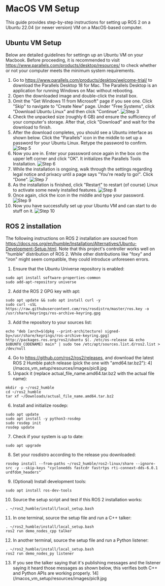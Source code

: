 # MacOS VM Setup
This guide provides step-by-step instructions for setting up ROS 2 on a Ubuntu 22.04 (or newer version) VM on a MacOS-based computer.

## Ubuntu VM Setup
Below are detailed guidelines for settingn up an Ubuntu VM on your Macbook. Before proceeding, it is recommended to visit https://www.parallels.com/products/desktop/resources/ to check whether or not your computer meets the minimum system requirements.

1. Go to https://www.parallels.com/products/desktop/welcome-trial/ to download the Parallels Desktop 18 for Mac. The Parallels Desktop is an application for running Windows on Mac without rebooting.
2. Open the downloaded image and double-click the install box.
3. Omit the "Get Windows 11 from Microsoft" page if you see one. Click "Skip" to navigate to "Create New" page. Under "Free Systems", click "Download Ubuntu Linux" and then click "Continue". ![Step 3](/macos_vm_setup/resources/images/pic1.jpg)
4. Check the unpacked size (roughly 6 GB) and ensure the sufficiency of your computer's storage. After that, click "Download" and wait for the download to finish.
5. After the download completes, you should see a Ubuntu interface as shown below. Click the "Parallels" icon in the middle to set up a password for your Ubuntu Linux. Retype the password to confirm. ![Step 5](/macos_vm_setup/resources/images/pic2.jpg)
6. Now you are in. Enter your passsword once again in the box on the upper left corner and click "OK". It initializes the Parallels Tools Installation. ![Step 6](/macos_vm_setup/resources/images/pic3.jpg)
7. While the installation is ongoing, walk through the settings regarding legal notice and privacy until a page says "You're ready to go!". Click "Done". ![Step 7](/macos_vm_setup/resources/images/pic4.jpg)
8. As the installation is finished, click "Restart" to restart (of course) Linux to activate some newly installed features. ![Step 8](/macos_vm_setup/resources/images/pic5.jpg)
9. Once again, click the icon in the middle and type your password. ![Step 9](/macos_vm_setup/resources/images/pic6.jpg)
10. Now you have successfully set up your Ubuntu VM and can start to do stuff on it. ![Step 10](/macos_vm_setup/resources/images/pic7.jpg)

## ROS 2 installation
The following instructions on ROS 2 installation are sourced from https://docs.ros.org/en/humble/Installation/Alternatives/Ubuntu-Development-Setup.html. Note that this project's controller works well on "humble" distribution of ROS 2. While other distributions like "foxy" and "iron" might seem compatible, they could introduce unforeseen errors.

1. Ensure that the Ubuntu Universe repository is enabled:
```
sudo apt install software-properties-common
sudo add-apt-repository universe
```
2. Add the ROS 2 GPG key with apt:
```
sudo apt update && sudo apt install curl -y
sudo curl -sSL https://raw.githubusercontent.com/ros/rosdistro/master/ros.key -o /usr/share/keyrings/ros-archive-keyring.gpg
```
3. Add the repository to your sources list:
```
echo "deb [arch=$(dpkg --print-architecture) signed-by=/usr/share/keyrings/ros-archive-keyring.gpg] http://packages.ros.org/ros2/ubuntu $(. /etc/os-release && echo $UBUNTU_CODENAME) main" | sudo tee /etc/apt/sources.list.d/ros2.list > /dev/null
```
4. Go to https://github.com/ros2/ros2/releases, and download the latest ROS 2 Humble patch release (pick the one with "amd64.tar.bz2"):
4](/macos_vm_setup/resources/images/pic8.jpg
5. Unpack it (replace actual_file_name.amd64.tar.bz2 with the actual file name):
```
mkdir -p ~/ros2_humble
cd ~/ros2_humble
tar xf ~/Downloads/actual_file_name.amd64.tar.bz2
```
6. Install and initialize rosdep:
```
sudo apt update
sudo apt install -y python3-rosdep
sudo rosdep init
rosdep update
```
7. Check if your system is up to date:
```
sudo apt upgrade
```
8. Set your rosdistro according to the release you downloaded:
```
rosdep install --from-paths ~/ros2_humble/ros2-linux/share --ignore-src -y --skip-keys "cyclonedds fastcdr fastrtps rti-connext-dds-6.0.1 urdfdom_headers"
```
9. (Optional) Install development tools:
```
sudo apt install ros-dev-tools
```
10. Source the setup script and test if this ROS 2 installation works:
```
. ~/ros2_humble/install/local_setup.bash
```
11. In one terminal, source the setup file and run a C++ talker:
```
. ~/ros2_humble/install/local_setup.bash
ros2 run demo_nodes_cpp talker
```
12. In another terminal, source the setup file and run a Python listener:
```
. ~/ros2_humble/install/local_setup.bash
ros2 run demo_nodes_py listener
```
13. If you see the talker saying that it's publishing messages and the listener saying it heard those messages as shown below, this verifies both C++ and Python APIs are working properly. 14](/macos_vm_setup/resources/images/pic9.jpg

